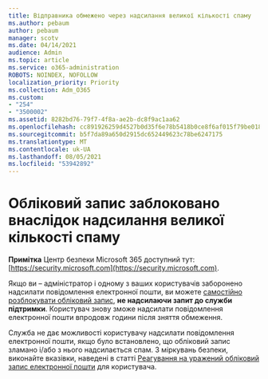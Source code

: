 ```yaml
---
title: Відправника обмежено через надсилання великої кількості спаму
ms.author: pebaum
author: pebaum
manager: scotv
ms.date: 04/14/2021
audience: Admin
ms.topic: article
ms.service: o365-administration
ROBOTS: NOINDEX, NOFOLLOW
localization_priority: Priority
ms.collection: Adm_O365
ms.custom:
- "254"
- "3500002"
ms.assetid: 8282bd76-79f7-4f8a-ae2b-dc8f9ac1aa62
ms.openlocfilehash: cc891926259d4527b0d35f6e78b5418b0ce8f6af015f79be01866ffe088704c7
ms.sourcegitcommit: b5f7da89a650d2915dc652449623c78be6247175
ms.translationtype: MT
ms.contentlocale: uk-UA
ms.lasthandoff: 08/05/2021
ms.locfileid: "53942892"
---
```

# <a name="account-is-restricted-for-sending-too-much-spam"></a>Обліковий запис заблоковано внаслідок надсилання великої кількості спаму

**Примітка** Центр безпеки Microsoft 365 доступний тут: [https://security.microsoft.com](https://security.microsoft.com).

Якщо ви – адміністратор і одному з ваших користувачів заборонено надсилати повідомлення електронної пошти, ви можете [самостійно розблокувати обліковий запис](https://security.microsoft.com/?hash=/restrictedusers), **не надсилаючи запит до служби підтримки**. Користувач знову зможе надсилати повідомлення електронної пошти впродовж години після зняття обмеження.

Служба не дає можливості користувачу надсилати повідомлення електронної пошти, якщо було встановлено, що обліковий запис зламано і/або з нього надсилається спам. З міркувань безпеки, виконайте вказівки, наведені в статті [Реагування на уражений обліковий запис електронної пошти](https://docs.microsoft.com/microsoft-365/security/office-365-security/responding-to-a-compromised-email-account) для користувача.
